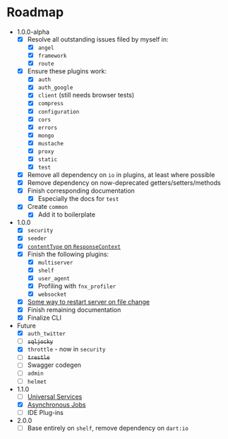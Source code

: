# Roadmap

* 1.0.0-alpha
  * [x] Resolve all outstanding issues filed by myself in:
    * [x] `angel`
    * [x] `framework`
    * [x] `route`
  * [x] Ensure these plugins work:
    * [x] `auth`
    * [x] `auth_google`
    * [x] `client` (still needs browser tests)
    * [x] `compress`
    * [x] `configuration`
    * [x] `cors`
    * [x] `errors`
    * [x] `mongo`
    * [x] `mustache`
    * [x] `proxy`
    * [x] `static`
    * [x] `test`
  * [x] Remove all dependency on `io` in plugins, at least where possible
  * [x] Remove dependency on now-deprecated getters/setters/methods
  * [x] Finish corresponding documentation
    * [x] Especially the docs for `test`
  * [x] Create `common`
    * [x] Add it to boilerplate

* 1.0.0
  * [x] `security`
  * [x] `seeder`
  * [x] [`contentType` on `ResponseContext`](https://github.com/angel-dart/framework/issues/31)
  * [x] Finish the following plugins:
    * [x] `multiserver`
    * [x] `shelf`
    * [x] `user_agent`
    * [x] Profiling with `fnx_profiler`
    * [x] `websocket`
  * [x] [Some way to restart server on file change](https://github.com/angel-dart/cli/issues/12)
  * [x] Finish remaining documentation
  * [x] Finalize CLI
  
* Future
  * [x] `auth_twitter`
  * [ ] ~~`sqljocky`~~
  * [x] `throttle` - now in `security`
  * [ ] ~~`trestle`~~
  * [ ] Swagger codegen
  * [ ] `admin`
  * [ ] `helmet`
  
* 1.1.0
  * [ ] [Universal Services](https://github.com/angel-dart/universal)
  * [x] [Asynchronous Jobs](https://github.com/angel-dart/task)
  * [ ] IDE Plug-ins
 
* 2.0.0
  * [ ] Base entirely on `shelf`, remove dependency on `dart:io`
